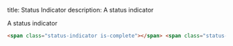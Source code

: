 title: Status Indicator
description: A status indicator

A status indicator

```html
<span class="status-indicator is-complete"></span> <span class="status-indicator is-incomplete"></span>
```
